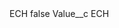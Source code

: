 <?xml version="1.0" encoding="UTF-8"?>
<CustomMetadata xmlns="http://soap.sforce.com/2006/04/metadata" xmlns:xsi="http://www.w3.org/2001/XMLSchema-instance" xmlns:xsd="http://www.w3.org/2001/XMLSchema">
    <label>ECH</label>
    <protected>false</protected>
    <values>
        <field>Value__c</field>
        <value xsi:type="xsd:string">ECH</value>
    </values>
</CustomMetadata>
